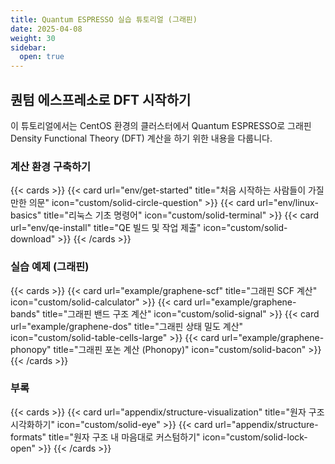 ```yaml
---
title: Quantum ESPRESSO 실습 튜토리얼 (그래핀)
date: 2025-04-08
weight: 30
sidebar:
  open: true
---
```


<link rel="stylesheet" 
      href="https://cdnjs.cloudflare.com/ajax/libs/font-awesome/6.4.0/css/all.min.css">

## 퀀텀 에스프레소로 DFT 시작하기

이 튜토리얼에서는 CentOS 환경의 클러스터에서 Quantum ESPRESSO로 그래핀 Density Functional Theory (DFT) 계산을 하기 위한 내용을 다룹니다.


### 계산 환경 구축하기
{{< cards >}}
{{< card url="env/get-started" title="처음 시작하는 사람들이 가질만한 의문" icon="custom/solid-circle-question" >}}
{{< card url="env/linux-basics" title="리눅스 기초 명령어" icon="custom/solid-terminal" >}}
{{< card url="env/qe-install" title="QE 빌드 및 작업 제출" icon="custom/solid-download" >}}
{{< /cards >}}


### 실습 예제 (그래핀)
{{< cards >}}
{{< card url="example/graphene-scf" title="그래핀 SCF 계산" icon="custom/solid-calculator" >}}
{{< card url="example/graphene-bands" title="그래핀 밴드 구조 계산" icon="custom/solid-signal" >}}
{{< card url="example/graphene-dos" title="그래핀 상태 밀도 계산" icon="custom/solid-table-cells-large" >}}
{{< card url="example/graphene-phonopy" title="그래핀 포논 계산 (Phonopy)" icon="custom/solid-bacon" >}}
{{< /cards >}}

### 부록
{{< cards >}}
{{< card url="appendix/structure-visualization" title="원자 구조 시각화하기" icon="custom/solid-eye" >}}
{{< card url="appendix/structure-formats" title="원자 구조 내 마음대로 커스텀하기" icon="custom/solid-lock-open" >}}
{{< /cards >}}
